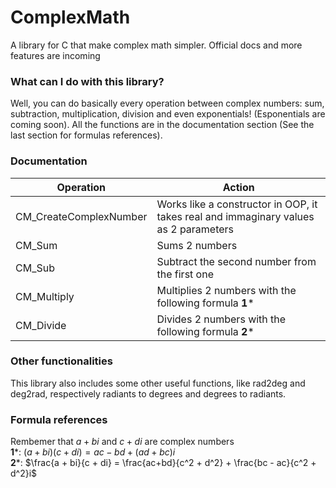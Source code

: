 # ComplexMath
A library for C that make complex math simpler. Official docs and more features are incoming 
### What can I do with this library?
Well, you can do basically every operation between complex numbers: sum, subtraction, multiplication, division and even exponentials! (Esponentials are coming soon). All the functions are in the documentation section (See the last section for formulas references).

### Documentation

|Operation| Action|
|---------|-------|
|CM_CreateComplexNumber|Works like a constructor in OOP, it takes real and immaginary values as 2 parameters|
|CM_Sum|Sums 2 numbers|
|CM_Sub|Subtract the second number from the first one|
|CM_Multiply|Multiplies 2 numbers with the following formula **1***|
|CM_Divide|Divides 2 numbers with the following formula **2***|

### Other functionalities
This library also includes some other useful functions, like rad2deg and deg2rad, respectively radiants to degrees and degrees to radiants.

### Formula references
Rembemer that $a + bi$ and $c + di$ are complex numbers    
**1***: $(a + bi)(c + di) = ac - bd + (ad + bc)i$  
**2***: $\frac{a + bi}{c + di} = \frac{ac+bd}{c^2 + d^2} + \frac{bc - ac}{c^2 + d^2}i$
